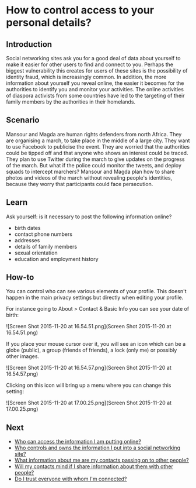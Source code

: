 # How to control access to your personal details?
## Introduction
Social networking sites ask you for a good deal of data about yourself to make it easier for other users to find and connect to you. Perhaps the biggest vulnerability this creates for users of these sites is the possibility of identity fraud, which is increasingly common. In addition, the more information about yourself you reveal online, the easier it becomes for the authorities to identify you and monitor your activities. The online activities of diaspora activists from some countries have led to the targeting of their family members by the authorities in their homelands.

## Scenario
Mansour and Magda are human rights defenders from north Africa. They are organising a march, to take place in the middle of a large city. They want to use Facebook to publicise the event. They are worried that the authorities could be tipped off and that anyone who shows an interest could be traced. They plan to use Twitter during the march to give updates on the progress of the march. But what if the police could monitor the tweets, and deploy squads to intercept marchers? Mansour and Magda plan how to share photos and videos of the march without revealing people's identities, because they worry that participants could face persecution.

## Learn

Ask yourself: is it necessary to post the following information online?

 - birth dates
 - contact phone numbers
 - addresses
 - details of family members
 - sexual orientation
 - education and employment history

## How-to
You can control who can see various elements of your profile. This doesn't happen in the main privacy settings but directly when editing your profile.

For instance going to About > Contact & Basic Info you can see your date of birth:

![Screen Shot 2015-11-20 at 16.54.51.png](Screen Shot 2015-11-20 at 16.54.51.png)

If you place your mouse cursor over it, you will see an icon which can be a globe (public), a group (friends of friends), a lock (only me) or possibly other images.

![Screen Shot 2015-11-20 at 16.54.57.png](Screen Shot 2015-11-20 at 16.54.57.png)

Clicking on this icon will bring up a menu where you can change this setting:

![Screen Shot 2015-11-20 at 17.00.25.png](Screen Shot 2015-11-20 at 17.00.25.png)





## Next

 * [Who can access the information I am putting online?](safe-social-networks-who-can-access)
 * [Who controls and owns the information I put into a social networking site?](safe-social-networks-who-controls)
 * [What information about me are my contacts passing on to other people?](safe-social-networks-what-is-shared)
 * [Will my contacts mind if I share information about them with other people?](safe-social-networks-consent)
 * [Do I trust everyone with whom I'm connected?](safe-social-networks-establishing-trust)


